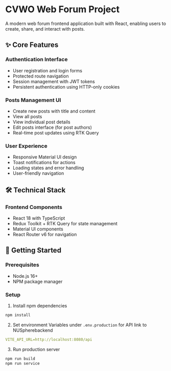 # CVWO Web Forum Project

A modern web forum frontend application built with React, enabling users to create, share, and interact with posts.

## ✨ Core Features

### Authentication Interface

- User registration and login forms
- Protected route navigation
- Session management with JWT tokens
- Persistent authentication using HTTP-only cookies

### Posts Management UI

- Create new posts with title and content
- View all posts
- View individual post details
- Edit posts interface (for post authors)
- Real-time post updates using RTK Query

### User Experience

- Responsive Material UI design
- Toast notifications for actions
- Loading states and error handling
- User-friendly navigation

## 🛠️ Technical Stack

### Frontend Components

- React 18 with TypeScript
- Redux Toolkit + RTK Query for state management
- Material UI components
- React Router v6 for navigation

## 🚀 Getting Started

### Prerequisites

- Node.js 16+
- NPM package manager

### Setup

1. Install npm dependencies

```bash
npm install
```

2. Set environment Variables under `.env.production` for API link to NUSpherebackend

```yaml
VITE_API_URL=http://localhost:8080/api
```

3. Run production server

```bash
npm run build
npm run service
```
